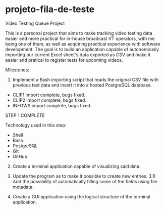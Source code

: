 # projeto-fila-de-teste
Video Testing Queue Project

This is a personal project that aims to make tracking video testing data easier and more practical for in-house broadcast VT operators, with me being one of them, as well as acquiring practical experience with software development.
The goal is to build an application capable of autonomously importing our current Excel sheet's data exported as CSV and make it easier and  pratical to register tests for upcoming videos.

Milestones:

1) Implement a Bash importing script that reads the original CSV file with previous test data and insert it into a hosted PostgreSQL database. 
- CLIP1 import complete, bugs fixed.
- CLIP2 import complete, bugs fixed.
- INFOWS import complete, bugs fixed.

STEP 1 COMPLETE

Technology used in this step:
- Shell
- Bash
- PostgreSQL
- Git
- GitHub

2) Create a terminal application capable of visualizing said data.

3) Update the program as to make it possible to create new entries.
  3.1) Add the possibility of automatically filling some of the fields using file metadata.

3) Create a GUI application using the logical structure of the terminal application.
